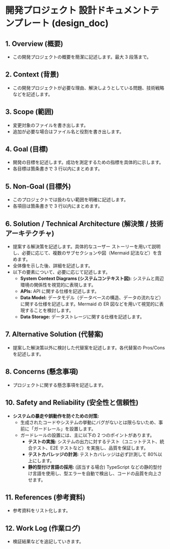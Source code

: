 # 開発プロジェクト 設計ドキュメントテンプレート (design_doc)

## 1. Overview (概要)

- この開発プロジェクトの概要を簡潔に記述します。最大 3 段落まで。

## 2. Context (背景)

- この開発プロジェクトが必要な理由、解決しようとしている問題、技術戦略などを記述します。

## 3. Scope (範囲)

- 変更対象のファイルを書き出します。
- 追加が必要な場合はファイル名と役割を書き出します。

## 4. Goal (目標)

- 開発の目標を記述します。成功を測定するための指標を具体的に示します。
- 各目標は箇条書きで 3 行以内にまとめます。

## 5. Non-Goal (目標外)

- このプロジェクトでは扱わない範囲を明確に記述します。
- 各項目は箇条書きで 3 行以内にまとめます。

## 6. Solution / Technical Architecture (解決策 / 技術アーキテクチャ)

- 提案する解決策を記述します。具体的なユーザー ストーリーを用いて説明し、必要に応じて、複数のサブセクションや図（Mermaid 記法など）を含めます。
- 全体像を示した後、詳細を記述します。
- 以下の要素について、必要に応じて記述します。
  - **System Context Diagrams (システムコンテキスト図):** システムと周辺環境の関係性を視覚的に表現します。
  - **APIs:** API に関する仕様を記述します。
  - **Data Model:** データモデル（データベースの構造、データの流れなど）に関する仕様を記述します。Mermaid の ER 図などを用いて視覚的に表現することを検討します。
  - **Data Storage:** データストレージに関する仕様を記述します。

## 7. Alternative Solution (代替案)

- 提案した解決策以外に検討した代替案を記述します。各代替案の Pros/Cons を記述します。

## 8. Concerns (懸念事項)

- プロジェクトに関する懸念事項を記述します。

## 10. Safety and Reliability (安全性と信頼性)

- **システムの暴走や誤動作を防ぐための対策:**
  - 生成されたコードやシステムの挙動にバグがないとは限らないため、事前に「ガードレール」を設置します。
  - ガードレールの設置には、主に以下の 2 つのポイントがあります。
    - **テストの実施:** システムの出力に対するテスト（ユニットテスト、統合テスト、E2E テストなど）を実施し、品質を保証します。
    - **テストカバレッジの計測:** テストカバレッジは必ず計測して 80%以上にします。
    - **静的型付け言語の採用:** (該当する場合) TypeScript などの静的型付け言語を使用し、型エラーを自動で検出し、コードの品質を向上させます。

## 11. References (参考資料)

- 参考資料をリスト化します。

## 12. Work Log  (作業ログ)

- 検証結果などを追記していきます。
